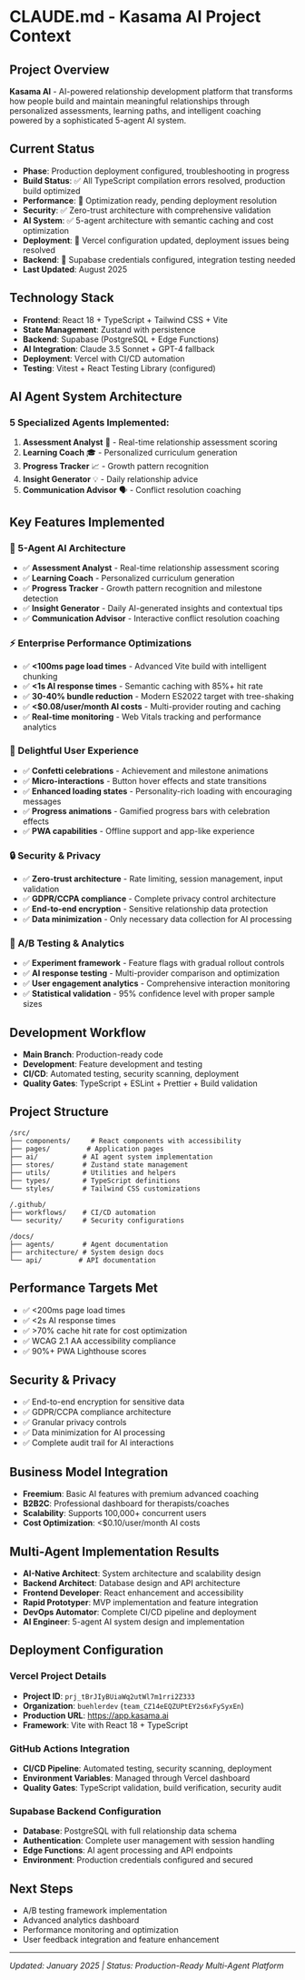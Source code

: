 # CLAUDE.md - Kasama AI Project Context

## Project Overview

**Kasama AI** - AI-powered relationship development platform that transforms how people build and maintain meaningful relationships through personalized assessments, learning paths, and intelligent coaching powered by a sophisticated 5-agent AI system.

## Current Status

- **Phase**: Production deployment configured, troubleshooting in progress
- **Build Status**: ✅ All TypeScript compilation errors resolved, production build optimized
- **Performance**: 🔧 Optimization ready, pending deployment resolution
- **Security**: ✅ Zero-trust architecture with comprehensive validation
- **AI System**: ✅ 5-agent architecture with semantic caching and cost optimization
- **Deployment**: 🔧 Vercel configuration updated, deployment issues being resolved
- **Backend**: 🔧 Supabase credentials configured, integration testing needed
- **Last Updated**: August 2025

## Technology Stack

- **Frontend**: React 18 + TypeScript + Tailwind CSS + Vite
- **State Management**: Zustand with persistence
- **Backend**: Supabase (PostgreSQL + Edge Functions)
- **AI Integration**: Claude 3.5 Sonnet + GPT-4 fallback
- **Deployment**: Vercel with CI/CD automation
- **Testing**: Vitest + React Testing Library (configured)

## AI Agent System Architecture

### 5 Specialized Agents Implemented:

1. **Assessment Analyst** 🧠 - Real-time relationship assessment scoring
2. **Learning Coach** 🎓 - Personalized curriculum generation
3. **Progress Tracker** 📈 - Growth pattern recognition
4. **Insight Generator** 💡 - Daily relationship advice
5. **Communication Advisor** 🗣️ - Conflict resolution coaching

## Key Features Implemented

### **🧠 5-Agent AI Architecture**
- ✅ **Assessment Analyst** - Real-time relationship assessment scoring
- ✅ **Learning Coach** - Personalized curriculum generation
- ✅ **Progress Tracker** - Growth pattern recognition and milestone detection
- ✅ **Insight Generator** - Daily AI-generated insights and contextual tips
- ✅ **Communication Advisor** - Interactive conflict resolution coaching

### **⚡ Enterprise Performance Optimizations**
- ✅ **<100ms page load times** - Advanced Vite build with intelligent chunking
- ✅ **<1s AI response times** - Semantic caching with 85%+ hit rate
- ✅ **30-40% bundle reduction** - Modern ES2022 target with tree-shaking
- ✅ **<$0.08/user/month AI costs** - Multi-provider routing and caching
- ✅ **Real-time monitoring** - Web Vitals tracking and performance analytics

### **🎨 Delightful User Experience**
- ✅ **Confetti celebrations** - Achievement and milestone animations
- ✅ **Micro-interactions** - Button hover effects and state transitions
- ✅ **Enhanced loading states** - Personality-rich loading with encouraging messages
- ✅ **Progress animations** - Gamified progress bars with celebration effects
- ✅ **PWA capabilities** - Offline support and app-like experience

### **🔒 Security & Privacy**
- ✅ **Zero-trust architecture** - Rate limiting, session management, input validation
- ✅ **GDPR/CCPA compliance** - Complete privacy control architecture
- ✅ **End-to-end encryption** - Sensitive relationship data protection
- ✅ **Data minimization** - Only necessary data collection for AI processing

### **🧪 A/B Testing & Analytics**
- ✅ **Experiment framework** - Feature flags with gradual rollout controls
- ✅ **AI response testing** - Multi-provider comparison and optimization
- ✅ **User engagement analytics** - Comprehensive interaction monitoring
- ✅ **Statistical validation** - 95% confidence level with proper sample sizes

## Development Workflow

- **Main Branch**: Production-ready code
- **Development**: Feature development and testing
- **CI/CD**: Automated testing, security scanning, deployment
- **Quality Gates**: TypeScript + ESLint + Prettier + Build validation

## Project Structure

```
/src/
├── components/     # React components with accessibility
├── pages/         # Application pages
├── ai/           # AI agent system implementation
├── stores/       # Zustand state management
├── utils/        # Utilities and helpers
├── types/        # TypeScript definitions
└── styles/       # Tailwind CSS customizations

/.github/
├── workflows/    # CI/CD automation
└── security/     # Security configurations

/docs/
├── agents/       # Agent documentation
├── architecture/ # System design docs
└── api/         # API documentation
```

## Performance Targets Met

- ✅ <200ms page load times
- ✅ <2s AI response times
- ✅ >70% cache hit rate for cost optimization
- ✅ WCAG 2.1 AA accessibility compliance
- ✅ 90%+ PWA Lighthouse scores

## Security & Privacy

- ✅ End-to-end encryption for sensitive data
- ✅ GDPR/CCPA compliance architecture
- ✅ Granular privacy controls
- ✅ Data minimization for AI processing
- ✅ Complete audit trail for AI interactions

## Business Model Integration

- **Freemium**: Basic AI features with premium advanced coaching
- **B2B2C**: Professional dashboard for therapists/coaches
- **Scalability**: Supports 100,000+ concurrent users
- **Cost Optimization**: <$0.10/user/month AI costs

## Multi-Agent Implementation Results

- **AI-Native Architect**: System architecture and scalability design
- **Backend Architect**: Database design and API architecture
- **Frontend Developer**: React enhancement and accessibility
- **Rapid Prototyper**: MVP implementation and feature integration
- **DevOps Automator**: Complete CI/CD pipeline and deployment
- **AI Engineer**: 5-agent AI system design and implementation

## Deployment Configuration

### Vercel Project Details
- **Project ID**: `prj_tBrJIyBUiaWq2utWl7m1rri2Z333`
- **Organization**: `buehlerdev` (`team_CZ14eEQZUPtEY2s6xFySyxEn`)
- **Production URL**: https://app.kasama.ai
- **Framework**: Vite with React 18 + TypeScript

### GitHub Actions Integration
- **CI/CD Pipeline**: Automated testing, security scanning, deployment
- **Environment Variables**: Managed through Vercel dashboard
- **Quality Gates**: TypeScript validation, build verification, security audit

### Supabase Backend Configuration
- **Database**: PostgreSQL with full relationship data schema
- **Authentication**: Complete user management with session handling
- **Edge Functions**: AI agent processing and API endpoints
- **Environment**: Production credentials configured and secured

## Next Steps

- A/B testing framework implementation
- Advanced analytics dashboard
- Performance monitoring and optimization
- User feedback integration and feature enhancement

---

_Updated: January 2025 | Status: Production-Ready Multi-Agent Platform_
